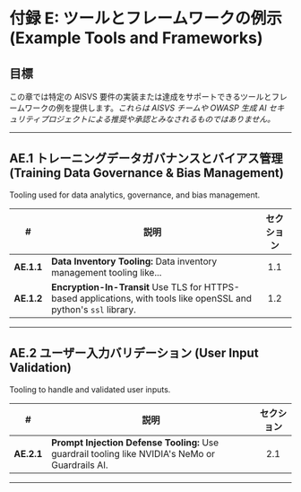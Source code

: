 # 付録 E: ツールとフレームワークの例示 (Example Tools and Frameworks)

## 目標

この章では特定の AISVS 要件の実装または達成をサポートできるツールとフレームワークの例を提供します。*これらは AISVS チームや OWASP 生成 AI セキュリティプロジェクトによる推奨や承認とみなされるものではありません。*

---

## AE.1 トレーニングデータガバナンスとバイアス管理 (Training Data Governance & Bias Management)

Tooling used for data analytics, governance, and bias management.

| # | 説明 | セクション |
|:--------:|---------------------------------------------------------------------------------------------------------------------|:---:|
| **AE.1.1** | **Data Inventory Tooling:** Data inventory management tooling like... | 1.1 |
| **AE.1.2** | **Encryption-In-Transit** Use TLS for HTTPS-based applications, with tools like openSSL and python's `ssl` library.  | 1.2 |

---

## AE.2 ユーザー入力バリデーション (User Input Validation)

Tooling to handle and validated user inputs.

| # | 説明 | セクション |
|:--------:|---------------------------------------------------------------------------------------------------------------------|:---:|
| **AE.2.1** | **Prompt Injection Defense Tooling:** Use guardrail tooling like NVIDIA's NeMo or Guardrails AI. | 2.1 |

---
